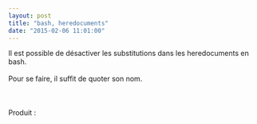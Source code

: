 ```yaml
---
layout: post
title: "bash, heredocuments"
date: "2015-02-06 11:01:00"
---
```

Il est possible de désactiver les substitutions dans les heredocuments en bash.<br /><br />Pour se faire, il suffit de quoter son nom.<br /><br /><script src="http://pastebin.com/embed_js.php?i=tgC1EHRb"></script><br /><br />Produit : <br /><br /><script src="http://pastebin.com/embed_js.php?i=VD1trcPu"></script>
